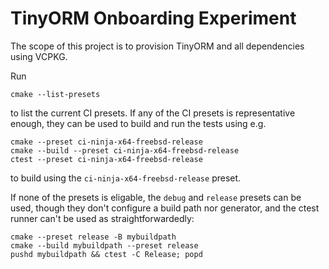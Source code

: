 # TinyORM Onboarding Experiment

The scope of this project is to provision TinyORM and all dependencies using VCPKG.

Run

    cmake --list-presets
    
to list the current CI presets. If any of the CI presets is representative enough, they can be used to build and run the tests using e.g.

    cmake --preset ci-ninja-x64-freebsd-release
    cmake --build --preset ci-ninja-x64-freebsd-release
    ctest --preset ci-ninja-x64-freebsd-release
    
to build using the `ci-ninja-x64-freebsd-release` preset.

If none of the presets is eligable, the `debug` and `release` presets can be used, though they don't configure a build path nor generator, and the ctest runner can't be used as straightforwardedly:

    cmake --preset release -B mybuildpath
    cmake --build mybuildpath --preset release
    pushd mybuildpath && ctest -C Release; popd

